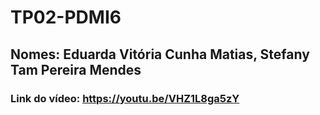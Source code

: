 # TP02-PDMI6
## Nomes: Eduarda Vitória Cunha Matias, Stefany Tam Pereira Mendes
### Link do vídeo: https://youtu.be/VHZ1L8ga5zY
